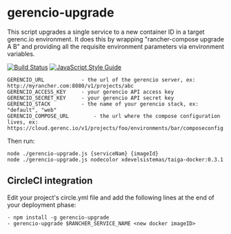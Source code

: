 # gerencio-upgrade
This script upgrades a single service to a new container ID in a target gerenc.io environment. It does this by wrapping "rancher-compose upgrade A B" and providing all the requisite environment parameters via environment variables. 

[![Build Status](https://travis-ci.org/gerencio/gerencio-upgrade-v2.svg?branch=master)](https://travis-ci.org/gerencio/gerencio-upgrade-v2)
[![JavaScript Style Guide](https://img.shields.io/badge/code%20style-standard-brightgreen.svg)](http://standardjs.com/)


```
GERENCIO_URL         	- the url of the gerencio server, ex: http://myrancher.com:8080/v1/projects/abc
GERENCIO_ACCESS_KEY  	- your gerencio API access key
GERENCIO_SECRET_KEY  	- your gerencio API secret key 
GERENCIO_STACK       	- the name of your gerencio stack, ex: "default", "web"
GERENCIO_COMPOSE_URL		- the url where the compose configuration lives, ex: https://cloud.gerenc.io/v1/projects/foo/environments/bar/composeconfig
```

Then run:
```
node ./gerencio-upgrade.js {serviceNam} {imageId}
node ./gerencio-upgrade.js nodecolor xdevelsistemas/taiga-docker:0.3.1
```

## CircleCI integration
Edit your project's circle.yml file and add the following lines at the end of your deployment phase:

```
- npm install -g gerencio-upgrade 
- gerencio-upgrade $RANCHER_SERVICE_NAME <new docker imageID> 
```
